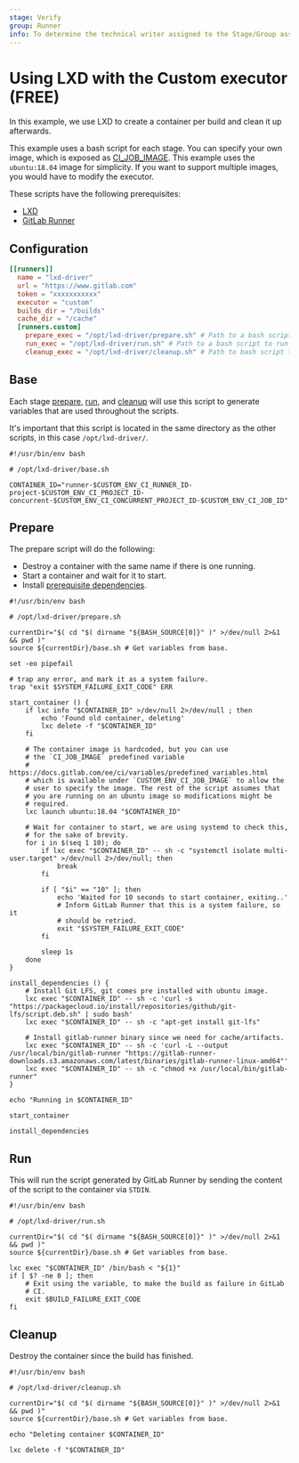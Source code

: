 ```yaml
---
stage: Verify
group: Runner
info: To determine the technical writer assigned to the Stage/Group associated with this page, see https://about.gitlab.com/handbook/engineering/ux/technical-writing/#assignments
---
```


# Using LXD with the Custom executor **(FREE)**

In this example, we use LXD to create a container per build and clean it
up afterwards.

This example uses a bash script for each stage. You can specify your
own image, which is exposed as
[CI_JOB_IMAGE](https://docs.gitlab.com/ee/ci/variables/predefined_variables.html).
This example uses the `ubuntu:18.04` image for simplicity. If you
want to support multiple images, you would have to modify the executor.

These scripts have the following prerequisites:

- [LXD](https://linuxcontainers.org/lxd/introduction/)
- [GitLab Runner](../../install/linux-manually.md)

## Configuration

```toml
[[runners]]
  name = "lxd-driver"
  url = "https://www.gitlab.com"
  token = "xxxxxxxxxxx"
  executor = "custom"
  builds_dir = "/builds"
  cache_dir = "/cache"
  [runners.custom]
    prepare_exec = "/opt/lxd-driver/prepare.sh" # Path to a bash script to create lxd container and download dependencies.
    run_exec = "/opt/lxd-driver/run.sh" # Path to a bash script to run script inside the container.
    cleanup_exec = "/opt/lxd-driver/cleanup.sh" # Path to bash script to delete container.
```

## Base

Each stage [prepare](#prepare), [run](#run), and [cleanup](#cleanup)
will use this script to generate variables that are used throughout the
scripts.

It's important that this script is located in the same directory as the
other scripts, in this case `/opt/lxd-driver/`.

```shell
#!/usr/bin/env bash

# /opt/lxd-driver/base.sh

CONTAINER_ID="runner-$CUSTOM_ENV_CI_RUNNER_ID-project-$CUSTOM_ENV_CI_PROJECT_ID-concurrent-$CUSTOM_ENV_CI_CONCURRENT_PROJECT_ID-$CUSTOM_ENV_CI_JOB_ID"
```

## Prepare

The prepare script will do the following:

- Destroy a container with the same name if there is one running.
- Start a container and wait for it to start.
- Install [prerequisite
  dependencies](../custom.md#prerequisite-software-for-running-a-job).

```shell
#!/usr/bin/env bash

# /opt/lxd-driver/prepare.sh

currentDir="$( cd "$( dirname "${BASH_SOURCE[0]}" )" >/dev/null 2>&1 && pwd )"
source ${currentDir}/base.sh # Get variables from base.

set -eo pipefail

# trap any error, and mark it as a system failure.
trap "exit $SYSTEM_FAILURE_EXIT_CODE" ERR

start_container () {
    if lxc info "$CONTAINER_ID" >/dev/null 2>/dev/null ; then
        echo 'Found old container, deleting'
        lxc delete -f "$CONTAINER_ID"
    fi

    # The container image is hardcoded, but you can use
    # the `CI_JOB_IMAGE` predefined variable
    # https://docs.gitlab.com/ee/ci/variables/predefined_variables.html
    # which is available under `CUSTOM_ENV_CI_JOB_IMAGE` to allow the
    # user to specify the image. The rest of the script assumes that
    # you are running on an ubuntu image so modifications might be
    # required.
    lxc launch ubuntu:18.04 "$CONTAINER_ID"

    # Wait for container to start, we are using systemd to check this,
    # for the sake of brevity.
    for i in $(seq 1 10); do
        if lxc exec "$CONTAINER_ID" -- sh -c "systemctl isolate multi-user.target" >/dev/null 2>/dev/null; then
            break
        fi

        if [ "$i" == "10" ]; then
            echo 'Waited for 10 seconds to start container, exiting..'
            # Inform GitLab Runner that this is a system failure, so it
            # should be retried.
            exit "$SYSTEM_FAILURE_EXIT_CODE"
        fi

        sleep 1s
    done
}

install_dependencies () {
    # Install Git LFS, git comes pre installed with ubuntu image.
    lxc exec "$CONTAINER_ID" -- sh -c 'curl -s "https://packagecloud.io/install/repositories/github/git-lfs/script.deb.sh" | sudo bash'
    lxc exec "$CONTAINER_ID" -- sh -c "apt-get install git-lfs"

    # Install gitlab-runner binary since we need for cache/artifacts.
    lxc exec "$CONTAINER_ID" -- sh -c 'curl -L --output /usr/local/bin/gitlab-runner "https://gitlab-runner-downloads.s3.amazonaws.com/latest/binaries/gitlab-runner-linux-amd64"'
    lxc exec "$CONTAINER_ID" -- sh -c "chmod +x /usr/local/bin/gitlab-runner"
}

echo "Running in $CONTAINER_ID"

start_container

install_dependencies
```

## Run

This will run the script generated by GitLab Runner by sending
the content of the script to the container via `STDIN`.

```shell
#!/usr/bin/env bash

# /opt/lxd-driver/run.sh

currentDir="$( cd "$( dirname "${BASH_SOURCE[0]}" )" >/dev/null 2>&1 && pwd )"
source ${currentDir}/base.sh # Get variables from base.

lxc exec "$CONTAINER_ID" /bin/bash < "${1}"
if [ $? -ne 0 ]; then
    # Exit using the variable, to make the build as failure in GitLab
    # CI.
    exit $BUILD_FAILURE_EXIT_CODE
fi
```

## Cleanup

Destroy the container since the build has finished.

```shell
#!/usr/bin/env bash

# /opt/lxd-driver/cleanup.sh

currentDir="$( cd "$( dirname "${BASH_SOURCE[0]}" )" >/dev/null 2>&1 && pwd )"
source ${currentDir}/base.sh # Get variables from base.

echo "Deleting container $CONTAINER_ID"

lxc delete -f "$CONTAINER_ID"
```
